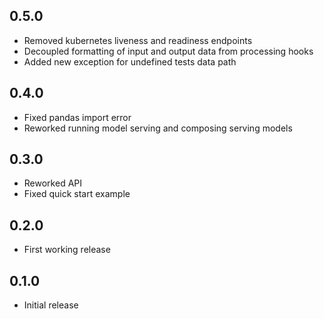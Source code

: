 ## 0.5.0
* Removed kubernetes liveness and readiness endpoints
* Decoupled formatting of input and output data from processing hooks
* Added new exception for undefined tests data path

## 0.4.0
* Fixed pandas import error
* Reworked running model serving and composing serving models

## 0.3.0
* Reworked API
* Fixed quick start example

## 0.2.0
* First working release

## 0.1.0
* Initial release